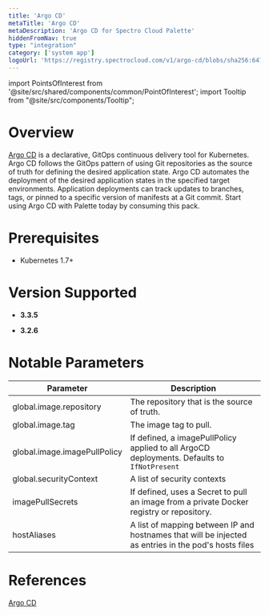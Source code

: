 ```yaml
---
title: 'Argo CD'
metaTitle: 'Argo CD'
metaDescription: 'Argo CD for Spectro Cloud Palette'
hiddenFromNav: true
type: "integration"
category: ['system app']
logoUrl: 'https://registry.spectrocloud.com/v1/argo-cd/blobs/sha256:647cd3df6fec421e6580589ea7229762d8e828c77036f835f14f4c15c2a44c4c?type=image/png'
---
```





import PointsOfInterest from '@site/src/shared/components/common/PointOfInterest';
import Tooltip from "@site/src/components/Tooltip";

# Overview

[Argo CD](https://argo-cd.readthedocs.io/en/stable/) is a declarative, GitOps continuous delivery tool for Kubernetes. Argo CD follows the GitOps pattern of using Git repositories as the source of truth for defining the desired application state. Argo CD automates the deployment of the desired application states in the specified target environments. Application deployments can track updates to branches, tags, or pinned to a specific version of manifests at a Git commit. Start using Argo CD with Palette today by consuming this pack.


# Prerequisites

- Kubernetes 1.7+

# Version Supported

<Tabs>
<TabItem value="3.3.x" label="3.3.x">

* **3.3.5**



</TabItem>

<TabItem value="3.2.x" label="3.2.x">

* **3.2.6**

</TabItem>
</Tabs>


# Notable Parameters

| Parameter             | Description                                                                                    |
|-----------------------|------------------------------------------------------------------------------------------------|
| global.image.repository     | The repository that is the source of truth. |
| global.image.tag             | The image tag to pull.                     |
| global.image.imagePullPolicy | If defined, a imagePullPolicy applied to all ArgoCD deployments. Defaults to ` IfNotPresent`                              |
| global.securityContext | A list of security contexts
|imagePullSecrets| If defined, uses a Secret to pull an image from a private Docker registry or repository.
|hostAliases| A list of mapping between IP and hostnames that will be injected as entries in the pod's hosts files



# References

[Argo CD](https://argo-cd.readthedocs.io/en/stable/)
